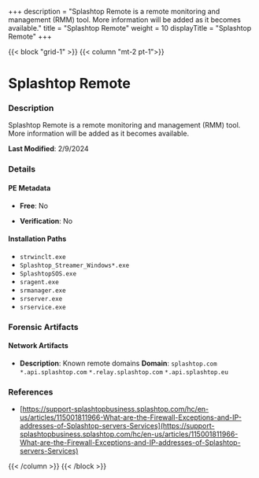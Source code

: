+++
description = "Splashtop Remote is a remote monitoring and management (RMM) tool. More information will be added as it becomes available."
title = "Splashtop Remote"
weight = 10
displayTitle = "Splashtop Remote"
+++


{{< block "grid-1" >}}
{{< column "mt-2 pt-1">}}

# Splashtop Remote


### Description

Splashtop Remote is a remote monitoring and management (RMM) tool. More information will be added as it becomes available.



**Last Modified**: 2/9/2024

### Details


#### PE Metadata


- **Free**: No

- **Verification**: No




#### Installation Paths
- `strwinclt.exe`
- `Splashtop_Streamer_Windows*.exe`
- `SplashtopSOS.exe`
- `sragent.exe`
- `srmanager.exe`
- `srserver.exe`
- `srservice.exe`

### Forensic Artifacts




#### Network Artifacts

- **Description**: Known remote domains
  **Domain**: `splashtop.com` `*.api.splashtop.com` `*.relay.splashtop.com` `*.api.splashtop.eu`





### References
- [https://support-splashtopbusiness.splashtop.com/hc/en-us/articles/115001811966-What-are-the-Firewall-Exceptions-and-IP-addresses-of-Splashtop-servers-Services](https://support-splashtopbusiness.splashtop.com/hc/en-us/articles/115001811966-What-are-the-Firewall-Exceptions-and-IP-addresses-of-Splashtop-servers-Services)



{{< /column >}}
{{< /block >}}
